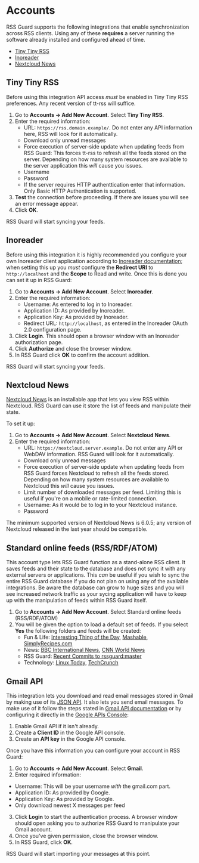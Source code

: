 # Accounts

RSS Guard supports the following integrations that enable synchronization across RSS clients. Using any of these **requires** a server running the software already installed and configured ahead of time.

- [Tiny Tiny RSS](https://tt-rss.org/)
- [Inoreader](https://www.inoreader.com/)
- [Nextcloud News](https://apps.nextcloud.com/apps/news)

## Tiny Tiny RSS

Before using this integration API access _must_ be enabled in Tiny Tiny RSS preferences. Any recent version of tt-rss will suffice.

1. Go to **Accounts → Add New Account**. Select **Tiny Tiny RSS**.
2. Enter the required information:
    - URL: `https://rss.domain.example/`. Do not enter any API information here, RSS will look for it automatically.
    - Download only unread messages
    - Force execution of server-side update when updating feeds from RSS Guard: This forces tt-rss to refresh all the feeds stored on the server. Depending on how many system resources are available to the server application this _will_ cause you issues.
    - Username
    - Password
    - If the server requires HTTP authenttication enter that information. Only Basic HTTP Authentication is supported.
3. **Test** the connection before proceeding. If there are issues you will see an error message appear.
4. Click **OK**.

RSS Guard will start syncing your feeds.

## Inoreader

Before using this integration it is highly recommended you configure your own Inoreader client application according to [Inoreader documentation](https://www.inoreader.com/developers/register-app); when setting this up you _must_ configure the **Redirect URI** to `http://localhost` and the **Scope** to Read and write. Once this is done you can set it up in RSS Guard:

1. Go to **Accounts → Add New Account**. Select **Inoreader**.
2. Enter the required information:
    - Username: As entered to log in to Inoreader.
    - Application ID: As provided by Inoreader.
    - Application Key: As provided by Inoreader.
    - Redirect URL: `http://localhost`, as entered in the Inoreader OAuth 2.0 configuration page.
3. Click **Login**. This should open a browser window with an Inoreader authorization page.
4. Click **Authorize** and close the browser window.
5. In RSS Guard click **OK** to confirm the account addition.

RSS Guard will start syncing your feeds.

## Nextcloud News

[Nextcloud News](https://github.com/nextcloud/news) is an installable app that lets you view RSS within Nextcloud. RSS Guard can use it store the list of feeds and manipulate their state.

To set it up:

1. Go to **Accounts → Add New Account**. Select **Nextcloud News**.
2. Enter the required information:
    - URL: `https://nextcloud.server.example`. Do not enter any API or WebDAV information. RSS Guard will look for it automatically.
    - Download only unread messages
    - Force execution of server-side update when updating feeds from RSS Guard forces Nextcloud to refresh all the feeds stored. Depending on how many system resources are available to Nextcloud this _will_ cause you issues.
    - Limit number of downloaded messages per feed. Limiting this is useful if you're on a mobile or rate-limited connection.
    - Username: As it would be to log in to your Nextcloud instance.
    - Password

The minimum supported version of Nextcloud News is 6.0.5; any version of Nextcloud released in the last year should be compatible.

## Standard online feeds (RSS/RDF/ATOM)

This account type lets RSS Guard function as a stand-alone RSS client. It saves feeds and their state to the database and does not sync it with any external servers or applications. This _can_ be useful if you wish to sync the entire RSS Guard database if you do not plan on using any of the available integrations. Be aware the database can grow to huge sizes and you will see increased network traffic as your sycing application will have to keep up with the manipulation of feeds within RSS Guard itself.

1. Go to **Accounts → Add New Account**. Select Standard online feeds (RSS/RDF/ATOM)
2. You will be given the option to load a default set of feeds. If you select **Yes** the following folders and feeds will be created:
    - Fun & Life: [Interesting Thing of the Day](http://feeds.feedburner.com/InterestingThingOfTheDay), [Mashable](http://feeds.feedburner.com/Mashable?format=xml), [SimplyRecipes.com](http://feeds.feedburner.com/elise/simplyrecipes)
    - News: [BBC International News](http://feeds.bbci.co.uk/news/rss.xml?edition=int), [CNN World News](http://rss.cnn.com/rss/edition_world.rss)
    - RSS Guard: [Recent Commits to rssguard:master](https://github.com/martinrotter/rssguard/commits/master.atom)
    - Technology: [Linux Today](http://feeds.feedburner.com/linuxtoday/linux?format=xml), [TechCrunch](http://feeds.feedburner.com/techcrunch)

## Gmail API

This integration lets you download and read email messages stored in Gmail by making use of its [JSON API](https://developers.google.com/gmail/api). It also lets you send email messages. To make use of it follow the steps stated in [Gmail API documentation](https://developers.google.com/gmail/api/quickstart/js) or by configuring it directly in the [Google APIs Console](https://console.developers.google.com/apis/credentials):

1. Enable Gmail API if it isn't already.
2. Create a **Client ID** in the Google API console.
2. Create an **API key** in the Google API console.

Once you have this information you can configure your account in RSS Guard:

1. Go to **Accounts → Add New Account**. Select **Gmail**.
2. Enter required information:
  - Username: This will be your username _with_ the gmail.com part.
  - Application ID: As provided by Google.
  - Application Key: As provided by Google.
  - Only download newest X messages per feed
3. Click **Login** to start the authentication process. A browser window should open asking you to authorize RSS Guard to manipulate your Gmail account.
4. Once you've given permission, close the browser window.
5. In RSS Guard, click **OK**.

RSS Guard will start importing your messages at this point.
